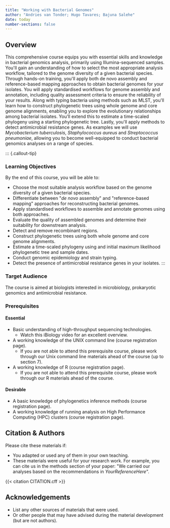 ```yaml
---
title: "Working with Bacterial Genomes"
author: "Andries van Tonder; Hugo Tavares; Bajuna Salehe"
date: today
number-sections: false
---
```


## Overview 

This comprehensive course equips you with essential skills and knowledge in bacterial genomics analysis, primarily using Illumina-sequenced samples. You'll gain an understanding of how to select the most appropriate analysis workflow, tailored to the genome diversity of a given bacterial species. Through hands-on training, you'll apply both de novo assembly and reference-based mapping approaches to obtain bacterial genomes for your isolates. You will apply standardised workflows for genome assembly and annotation, including quality assessment criteria to ensure the reliability of your results. Along with typing bacteria using methods such as MLST, you'll learn how to construct phylogenetic trees using whole genome and core genome alignments, enabling you to explore the evolutionary relationships among bacterial isolates. You’ll extend this to estimate a time-scaled phylogeny using a starting phylogenetic tree. Lastly, you'll apply methods to detect antimicrobial resistance genes. As examples we will use _Mycobacterium tuberculosis_, _Staphylococcus aureus_ and _Streptococcus pneumoniae_, allowing you to become well-equipped to conduct bacterial genomics analyses on a range of species. 

::: {.callout-tip}
### Learning Objectives

By the end of this course, you will be able to:

- Choose the most suitable analysis workflow based on the genome diversity of a given bacterial species.
- Differentiate between "_de novo_ assembly" and "reference-based mapping" approaches for reconstructing bacterial genomes.
- Apply standardised workflows to assemble and annotate genomes using both approaches.
- Evaluate the quality of assembled genomes and determine their suitability for downstream analysis.
- Detect and remove recombinant regions.
- Construct phylogenetic trees using both whole genome and core genome alignments.
- Estimate a time-scaled phylogeny using and initial maximum likelihood phylogenetic tree and sample dates.
- Conduct genomic epidemiology and strain typing.
- Detect the presence of antimicrobial resistance genes in your isolates.
:::


### Target Audience

The course is aimed at biologists interested in microbiology, prokaryotic genomics and antimicrobial resistance.


### Prerequisites

#### Essential

- Basic understanding of high-throughput sequencing technologies.
  - Watch this iBiology video for an excellent overview.
- A working knowledge of the UNIX command line (course registration page).
  - If you are not able to attend this prerequisite course, please work through our Unix command line materials ahead of the course (up to section 7).
- A working knowledge of R (course registration page).
  - If you are not able to attend this prerequisite course, please work through our R materials ahead of the course.

#### Desirable

- A basic knowledge of phylogenetics inference methods (course registration page).
- A working knowledge of running analysis on High Performance Computing (HPC) clusters (course registration page).


## Citation & Authors

Please cite these materials if:

- You adapted or used any of them in your own teaching.
- These materials were useful for your research work. For example, you can cite us in the methods section of your paper: "We carried our analyses based on the recommendations in _YourReferenceHere_".

<!-- 
This is generated automatically from the CITATION.cff file. 
If you think you should be added as an author, please get in touch with us.
-->

{{< citation CITATION.cff >}}


## Acknowledgements

<!-- if there are no acknowledgements we can delete this section -->

- List any other sources of materials that were used.
- Or other people that may have advised during the material development (but are not authors).
